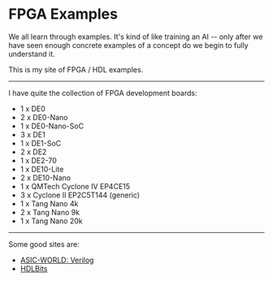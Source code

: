 # FPGA Examples

We all learn through examples. It's kind of like training an AI -- only after we have seen enough concrete examples of a concept do we begin to fully understand it. 

This is my site of FPGA / HDL examples.

-----

I have quite the collection of FPGA development boards:

* 1 x DE0
* 2 x DE0-Nano 
* 1 x DE0-Nano-SoC
* 3 x DE1 
* 1 x DE1-SoC 
* 2 x DE2
* 1 x DE2-70
* 1 x DE10-Lite
* 2 x DE10-Nano
* 1 x QMTech Cyclone IV EP4CE15 
* 3 x Cyclone II EP2C5T144 (generic)
* 1 x Tang Nano 4k
* 2 x Tang Nano 9k
* 1 x Tang Nano 20k

-----

Some good sites are:

* [ASIC-WORLD: Verilog](https://www.asic-world.com/verilog/index.html)
* [HDLBits](https://hdlbits.01xz.net/wiki/Main_Page)